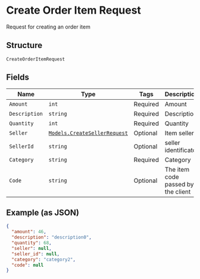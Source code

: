 
# Create Order Item Request

Request for creating an order item

## Structure

`CreateOrderItemRequest`

## Fields

| Name | Type | Tags | Description |
|  --- | --- | --- | --- |
| `Amount` | `int` | Required | Amount |
| `Description` | `string` | Required | Description |
| `Quantity` | `int` | Required | Quantity |
| `Seller` | [`Models.CreateSellerRequest`](/doc/models/create-seller-request.md) | Optional | Item seller |
| `SellerId` | `string` | Optional | seller identificator |
| `Category` | `string` | Required | Category |
| `Code` | `string` | Optional | The item code passed by the client |

## Example (as JSON)

```json
{
  "amount": 46,
  "description": "description0",
  "quantity": 68,
  "seller": null,
  "seller_id": null,
  "category": "category2",
  "code": null
}
```

